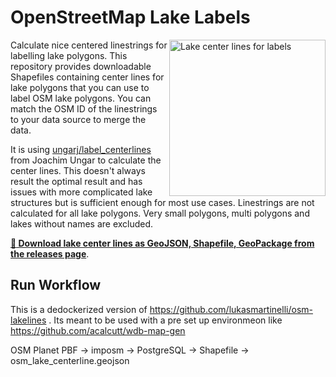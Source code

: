 # OpenStreetMap Lake Labels
<img align="right" alt="Lake center lines for labels" width="250" src="lakelines.png" />

Calculate nice centered linestrings for labelling lake polygons.
This repository provides downloadable Shapefiles containing center lines for lake polygons
that you can use to label OSM lake polygons. You can match the OSM ID of the linestrings to your
data source to merge the data.

It is using [ungarj/label_centerlines](https://github.com/ungarj/label_centerlines) from Joachim Ungar to calculate the center lines. This doesn't always result the optimal result and has issues with more complicated lake structures but is sufficient enough for most use cases. Linestrings are not calculated for all lake polygons. Very small polygons, multi polygons and lakes without names are excluded.

[**:open_file_folder: Download lake center lines as GeoJSON, Shapefile, GeoPackage from the releases page**](https://github.com/lukasmartinelli/osm-lakelines/releases/latest).

## Run Workflow
This is a dedockerized version of https://github.com/lukasmartinelli/osm-lakelines . Its meant to be used with a pre set up environmeon like https://github.com/acalcutt/wdb-map-gen


OSM Planet PBF -> imposm -> PostgreSQL -> Shapefile -> osm_lake_centerline.geojson